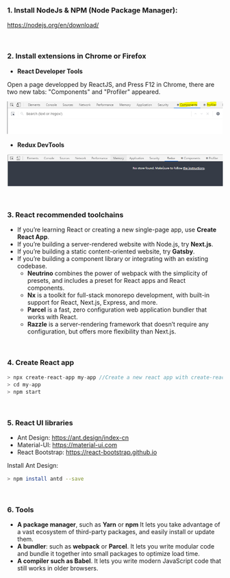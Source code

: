 ### **1. Install NodeJs & NPM (Node Package Manager):**

https://nodejs.org/en/download/

<br/>

### **2. Install extensions in Chrome or Firefox**

- **React Developer Tools**

Open a page developped by ReactJS, and Press F12 in Chrome, there are two new tabs: "Components" and "Profiler" appeared.

![](resources/imgs/001_React_Developer_Tools.PNG)

- **Redux DevTools**

![](resources/imgs/003_Redux_DevTools.PNG)

<br/>

### **3. React recommended toolchains**

- If you’re learning React or creating a new single-page app, use **Create React App**.
- If you’re building a server-rendered website with Node.js, try **Next.js**.
- If you’re building a static content-oriented website, try **Gatsby**.
- If you’re building a component library or integrating with an existing codebase.
  - **Neutrino** combines the power of webpack with the simplicity of presets, and includes a preset for React apps and React components.
  - **Nx** is a toolkit for full-stack monorepo development, with built-in support for React, Next.js, Express, and more.
  - **Parcel** is a fast, zero configuration web application bundler that works with React.
  - **Razzle** is a server-rendering framework that doesn’t require any configuration, but offers more flexibility than Next.js.

<br/>

### **4. Create React app**

```javascript
> npx create-react-app my-app //Create a new react app with create-react-app
> cd my-app
> npm start
```

<br/>

### **5. React UI libraries**

- Ant Design: https://ant.design/index-cn
- Material-UI: https://material-ui.com
- React Bootstrap: https://react-bootstrap.github.io

Install Ant Design:

```bash
> npm install antd --save
```

<br/>

### **6. Tools**

- **A package manager**, such as **Yarn** or **npm**
It lets you take advantage of a vast ecosystem of third-party packages, and easily install or update them.
- **A bundler**: such as **webpack** or **Parcel**.
It lets you write modular code and bundle it together into small packages to optimize load time.
- **A compiler such as Babel**.
It lets you write modern JavaScript code that still works in older browsers.

<br/>

